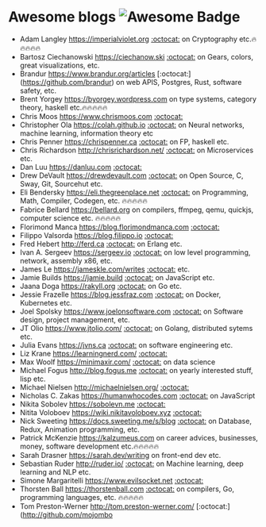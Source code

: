 # Awesome blogs ![Awesome Badge](https://cdn.rawgit.com/sindresorhus/awesome/d7305f38d29fed78fa85652e3a63e154dd8e8829/media/badge.svg)

- Adam Langley https://imperialviolet.org [:octocat:](https://github.com/agl) on Cryptography etc.🔥🔥🔥🔥🔥
- Bartosz Ciechanowski https://ciechanow.ski [:octocat:](https://github.com/Ciechan) on Gears, colors, great visualizations, etc.
- Brandur https://www.brandur.org/articles [:octocat:] (https://github.com/brandur) on web APIS, Postgres, Rust, software safety, etc.
- Brent Yorgey https://byorgey.wordpress.com on type systems, category theory, haskell etc.🔥🔥🔥🔥🔥
- Chris Moos https://www.chrismoos.com [:octocat:](https://github.com/chrismoos)
- Christopher Ola https://colah.github.io [:octocat:](https://github.com/colah/) on Neural networks, machine learning, information theory etc
- Chris Penner https://chrispenner.ca [:octocat:](https://github.com/chrispenner/) on FP, haskell etc.
- Chris Richardson http://chrisrichardson.net/ [:octocat:]() on Microservices etc.
- Dan Luu https://danluu.com [:octocat:](https://github.com/danluu)
- Drew DeVault https://drewdevault.com [:octocat:](https://github.com/ddevault) on Open Source, C, Sway, Git, Sourcehut etc.
- Eli Bendersky https://eli.thegreenplace.net [:octocat:](https://github.com/eliben) on Programming, Math, Compiler, Codegen, etc. 🔥🔥🔥🔥🔥
- Fabrice Bellard https://bellard.org on compilers, ffmpeg, qemu, quickjs, computer science etc. 🔥🔥🔥🔥🔥
- Florimond Manca https://blog.florimondmanca.com [:octocat:](https://github.com/florimondmanca)
- Filippo Valsorda https://blog.filippo.io [:octocat:](https://github.com/FiloSottile)
- Fred Hebert http://ferd.ca [:octocat:](https://github.com/ferd) on Erlang etc.
- Ivan A. Sergeev https://sergeev.io [:octocat:](https://github.com/vsergeev) on low level programming, network, assembly x86, etc.
- James Le https://jameskle.com/writes [:octocat:](https://github.com/khanhnamle1994) etc.
- Jamie Builds https://jamie.build [:octocat:](https://github.com/jamiebuilds) on JavaScript etc.
- Jaana Doga https://rakyll.org [:octocat:](https://github.com/rakyll) on Go etc.
- Jessie Frazelle https://blog.jessfraz.com [:octocat:](https://github.com/jessfraz) on Docker, Kubernetes etc.
- Joel Spolsky https://www.joelonsoftware.com [:octocat:](https://github.com/jspolsky) on Software design, project management, etc.
- JT Olio https://www.jtolio.com/ [:octocat:](https://github.com/jtolds) on Golang, distributed sytems etc.
- Julia Evans https://jvns.ca [:octocat:](https://github.com/jvns) on software engineering etc.
- Liz Krane https://learningnerd.com/ [:octocat:](https://github.com/LearningNerd)
- Max Woolf https://minimaxir.com/ [:octocat:](https://github.com/minimaxir) on data science
- Michael Fogus http://blog.fogus.me [:octocat:](https://github.com/fogus) on yearly interested stuff, lisp etc. 
- Michael Nielsen http://michaelnielsen.org/ [:octocat:](https://github.com/mnielsen)
- Nicholas C. Zakas https://humanwhocodes.com [:octocat:](https://github.com/nzakas/) on JavaScript
- Nikita Sobolev https://sobolevn.me [:octocat:](https://github.com/sobolevn)
- Nitita Voloboev https://wiki.nikitavoloboev.xyz [:octocat:](https://github.com/nikitavoloboev)
- Nick Sweeting https://docs.sweeting.me/s/blog [:octocat:](https://github.com/pirate) on Database, Redux, Animation programming, etc.
- Patrick McKenzie https://kalzumeus.com on career advices, businesses, money, software development etc.🔥🔥🔥🔥🔥
- Sarah Drasner https://sarah.dev/writing on front-end dev etc.
- Sebastian Ruder http://ruder.io/ [:octocat:](http://ruder.io) on Machine learning, deep learning and NLP etc.
- Simone Margaritelli https://www.evilsocket.net [:octocat:](https://github.com/evilsocket)
- Thorsten Ball https://thorstenball.com [:octocat:](https://github.com/mrnugget) on compilers, Go, programming languages, etc. 🔥🔥🔥🔥🔥
- Tom Preston-Werner http://tom.preston-werner.com/ [:octocat:](http://github.com/mojombo
